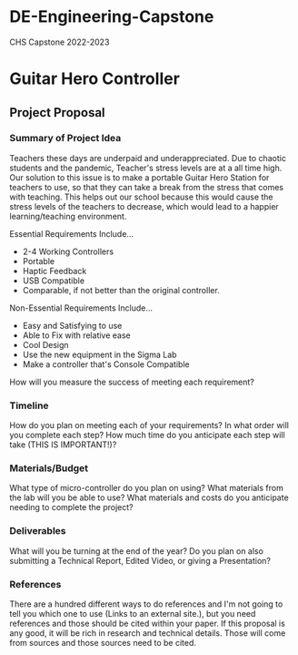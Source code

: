# DE-Engineering-Capstone
CHS Capstone 2022-2023

# Guitar Hero Controller

## Project Proposal

### Summary of Project Idea
Teachers these days are underpaid and underappreciated. Due to chaotic students and the pandemic, Teacher's stress levels are at a all time high. 
Our solution to this issue is to make a portable Guitar Hero Station for teachers to use, so that they can take a break from the stress that comes with teaching. This helps out our school because this would cause the stress levels of the teachers to decrease, which would lead to a happier learning/teaching environment.

Essential Requirements Include...

- 2-4 Working Controllers
- Portable
- Haptic Feedback
- USB Compatible
- Comparable, if not better than the original controller.

Non-Essential Requirements Include...

- Easy and Satisfying to use
- Able to Fix with relative ease
- Cool Design
- Use the new equipment in the Sigma Lab
- Make a controller that's Console Compatible

How will you measure the success of meeting each requirement?
### Timeline
How do you plan on meeting each of your requirements?
In what order will you complete each step?
How much time do you anticipate each step will take (THIS IS IMPORTANT!)?
### Materials/Budget
What type of micro-controller do you plan on using?
What materials from the lab will you be able to use?
What materials and costs do you anticipate needing to complete the project?
### Deliverables
What will you be turning at the end of the year?
Do you plan on also submitting a Technical Report, Edited Video, or giving a Presentation?
### References
There are a hundred different ways to do references and I'm not going to tell you which one to use (Links to an external site.), but you need references and those should be cited within your paper.  If this proposal is any good, it will be rich in research and technical details.  Those will come from sources and those sources need to be cited.  
